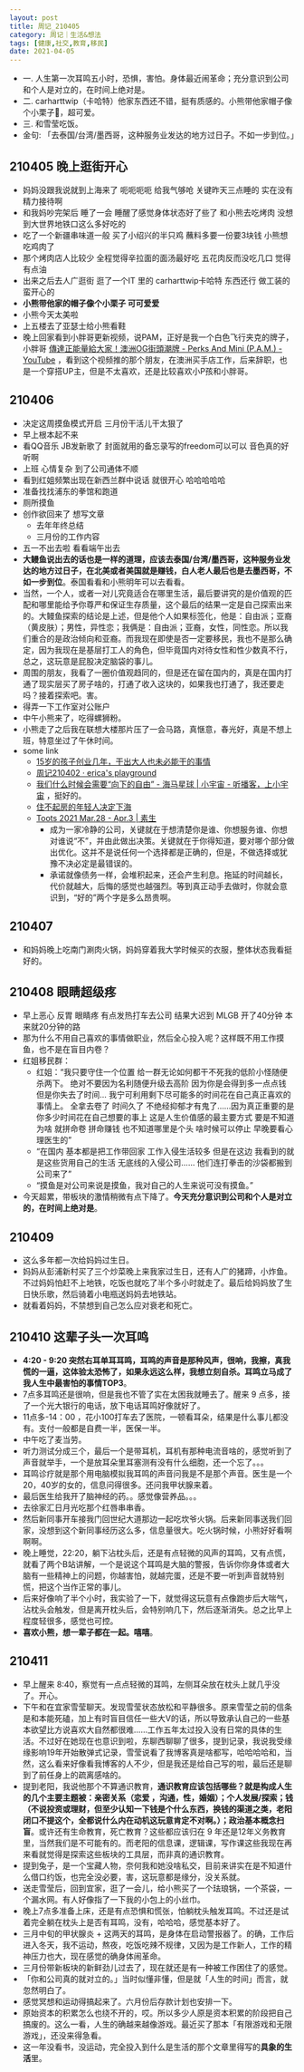 ```yaml
---
layout: post
title: 周记_210405
category: 周记｜生活&想法
tags: [健康,社交,教育,移民]
date: 2021-04-05
---
```


- 一. 人生第一次耳鸣五小时，恐惧，害怕。身体最近闹革命；充分意识到公司和个人是对立的，在时间上绝对是。
- 二. carharttwip（卡哈特）他家东西还不错，挺有质感的。小熊带他家帽子像个小栗子🌰，超可爱。
- 三. 和雪莹吃饭。
- 金句: 「去泰国/台湾/墨西哥，这种服务业发达的地方过日子。不如一步到位。」

## 210405 晚上逛街开心 
  - 妈妈没跟我说就到上海来了 呃呃呃呃 给我气够呛 关键昨天三点睡的 实在没有精力接待啊
  - 和我妈吵完架后 睡了一会 睡醒了感觉身体状态好了些了 和小熊去吃烤肉 没想到大世界地铁口这么多好吃的 
  - 吃了一个新疆串味道一般 买了小绍兴的半只鸡 蘸料多要一份要3块钱 小熊想吃鸡肉了
  - 那个烤肉店人比较少 全程觉得辛拉面的面汤最好吃 五花肉反而没吃几口 觉得有点油
  - 出来之后去人广逛街 逛了一个IT 里的 carharttwip卡哈特 东西还行 做工装的 蛮开心的 
  - **小熊带他家的帽子像个小栗子 可可爱爱** 
  - 小熊今天太美啦
  - 上五楼去了亚瑟士给小熊看鞋
  - 晚上回家看到小胖哥更新视频，说PAM，正好是我一个白色飞行夹克的牌子，小胖哥 [ 傳達正能量給大家！澳洲OG街頭潮牌 - Perks And Mini (P.A.M.) - YouTube](https://www.youtube.com/watch?v=dr0PaTpZ0EM) ，看到这个视频推的那个朋友，在澳洲买手店工作，后来辞职，也是一个穿搭UP主，但是不太喜欢，还是比较喜欢小P孩和小胖哥。

## 210406
  - 决定这周摸鱼模式开启 三月份干活儿干太狠了
  - 早上根本起不来
  - 看QQ音乐 JB发新歌了 封面就用的备忘录写的freedom可以可以 音色真的好听啊
  - 上班 心情复杂 到了公司通体不顺
  - 看到红姐频繁出现在新西兰群中说话 就很开心 哈哈哈哈哈
  - 准备找找浦东的拳馆和跑道
  - 厕所摸鱼
  - 创作欲回来了 想写文章 
    - 去年年终总结 
    - 三月份的工作内容
  - 五一不出去啦 看看端午出去
  - **大鳗鱼说出去的话也是一样的道理，应该去泰国/台湾/墨西哥，这种服务业发达的地方过日子，在北美或者美国就是赚钱，白人老人最后也是去墨西哥，不如一步到位**。泰国看看和小熊明年可以去看看。
  - 当然，一个人，或者一对儿究竟适合在哪里生活，最后要讲究的是价值观的匹配和哪里能给予你尊严和保证生存质量，这个最后的结果一定是自己探索出来的。大鳗鱼探索的结论是上述，但是他个人如果标签化，他是：自由派；亚裔（黄皮肤）；男性，异性恋；我俩是：自由派；亚裔，女性，同性恋。所以我们重合的是政治倾向和亚裔。而我现在即使是否一定要移民，我也不是那么确定，因为我现在是基层打工人的角色，但毕竟国内对待女性和性少数真不行，总之，这玩意是屁股决定脑袋的事儿。
  - 周围的朋友，我看了一圈价值观趋同的，但是还在留在国内的，真是在国内打通了现实层买了房子啥的，打通了收入这块的，如果我也打通了，我还要走吗？接着探索吧。害。
  - 得弄一下工作室对公账户
  - 中午小熊来了，吃得螺狮粉。
  - 小熊走了之后我在联想大楼那片压了一会马路，真惬意，春光好，真是不想上班，特意坐过了午休时间。
  - some link
    - [15岁的孩子创业几年，干出大人也未必能干的事情](https://mp.weixin.qq.com/s/5zgVvgKFr_9jGCtVNs08-Q)
    - [周记210402 · erica's playground](https://zhanluyan.com/210402weekly.html)
    - [我们什么时候会需要“向下的自由” - 海马星球 | 小宇宙 - 听播客，上小宇宙](https://www.xiaoyuzhoufm.com/episode/606b1d59baa349b7204ac84c) ，挺好的。
    - [住不起房的年轻人决定下海](https://mp.weixin.qq.com/s/diSP2bGWAzF3QLUmdTldtQ)
    - [Toots 2021 Mar.28 - Apr.3 | 素生](https://z.arlmy.me/posts/MastodonArchives/2021/MastodonTootsArchives_20210403/)
      - 成为一家冷静的公司，关键就在于想清楚你是谁、你想服务谁、你想对谁说“不”，并由此做出决策。关键就在于你得知道，要对哪个部分做出优化。这并不是说任何一个选择都是正确的，但是，不做选择或犹豫不决必定是最错误的。
      - 承诺就像债务一样，会堆积起来，还会产生利息。拖延的时间越长，代价就越大，后悔的感觉也越强烈。等到真正动手去做时，你就会意识到，“好的”两个字是多么昂贵啊。

## 210407 
  - 和妈妈晚上吃南门涮肉火锅，妈妈穿着我大学时候买的衣服，整体状态我看挺好的。

## 210408 眼睛超级疼
  - 早上恶心 反胃 眼睛疼 有点发热打车去公司 结果大迟到 MLGB 开了40分钟 本来就20分钟的路
  - 那为什么不用自己喜欢的事情做职业，然后全心投入呢？这样既不用工作摸鱼，也不是在盲目内卷？
  - 红姐移民群：
    - 红姐：“我只要守住一个位置 给一群无论如何都干不死我的低阶小怪随便杀两下。 绝对不要因为名利随便升级去高阶 因为你是会得到多一点点钱 但是你失去了时间… 我宁可利用剩下尽可能多的时间花在自己真正喜欢的事情上。 全拿去卷了 时间久了 不绝经抑郁才有鬼了……因为真正重要的是 你多少时间花在自己想要的事上 这是人生价值感的最主要方式 要是不知道为啥 就拼命卷 拼命赚钱 也不知道哪里是个头 啥时候可以停止 早晚要看心理医生的”
    - “在国内 基本都是把工作带回家 工作入侵生活较多 但是在这边 我看到的就是这些货用自己的生活 无底线的入侵公司…… 他们连打拳击的沙袋都搬到公司来了”
    - “摸鱼是对公司来说是摸鱼，我对自己的人生来说可没有摸鱼。”
  - 今天超累，带板块的激情稍微有点下降了。**今天充分意识到公司和个人是对立的，在时间上绝对是**。

## 210409 
  - 这么多年都一次给妈妈过生日。
  - 妈妈从彭浦新村买了三个炒菜晚上来我家过生日，还有人广的猪蹄，小炸鱼。不过妈妈怕赶不上地铁，吃饭也就吃了半个多小时就走了。最后给妈妈放了生日快乐歌，然后骑着小电瓶送妈妈去地铁站。
  - 就看着妈妈，不禁想到自己怎么应对衰老和死亡。

## 210410 这辈子头一次耳鸣 
  - **4:20 - 9:20 突然右耳单耳耳鸣，耳鸣的声音是那种风声，很响，我擦，真我慌的一逼，这体验太恐怖了，如果永远这么样，我想立刻自杀。耳鸣立马成了我人生中最害怕的事情TOP3**。
  - 7点多耳鸣还是很响，但是我也不管了实在太困我就睡去了。醒来 9 点多，接了一个光大银行的电话，放下电话耳鸣好像就好了。
  - 11点多-14：00 ，花小100打车去了医院，一顿看耳朵，结果是什么事儿都没有。支付一般都是自费一半，医保一半。
  - 中午吃了麦当劳。
  - 听力测试分成三个，最后一个是带耳机，耳机有那种电流音啥的，感觉听到了声音就举手，一个是放耳朵里耳塞测有没有什么细胞，还一个忘了。。。
  - 耳鸣诊疗就是那个用电脑模拟我耳鸣的声音问我是不是那个声音。医生是一个20，40岁的女的，信息问得很多。还问我甲状腺来着。
  - 最后医生给我开了脑神经的药。。感觉像营养品。。。
  - 去徐家汇日月光吃那个红唇串串香。
  - 然后新同事开车接我门回世纪大道那边一起吃坎爷火锅。后来新同事送我们回家，没想到这个新同事经历这么多，信息量很大。吃火锅时候，小熊好好看啊啊啊。
  - 晚上睡觉，22:20，躺下沾枕头后，还是有点轻微的风声的耳鸣，又有点慌，就看了两个B站讲解，一个是说这个耳鸣是大脑的警报，告诉你你身体或者大脑有一些精神上的问题，你越害怕，就越完蛋，还是不要一听到声音就特别慌，把这个当作正常的事儿。
  - 后来好像响了半个小时，我实验了一下，就觉得这玩意有点像跑步后大喘气，沾枕头会触发，但是离开枕头后，会特别响几下，然后逐渐消失。总之比早上程度轻很多，感觉也可控。
  - **喜欢小熊，想一辈子都在一起。嘻嘻**。

## 210411 
  - 早上醒来 8:40，察觉有一点点轻微的耳鸣，左侧耳朵放在枕头上就几乎没了。开心。
  - 下午和在宜家雪莹聊天。发现雪莹状态放松和平静很多。原来雪莹之前的信条是和本能死磕，加上有时盲目信任一些大V的话，所以导致承认自己的一些基本欲望比方说喜欢大自然都很难......工作五年太过投入没有日常的具体的生活。不过好在她现在也意识到啦，东聊西聊聊了很多，提到记录，我说我受缘缘影响19年开始散弹式记录，雪莹说看了我博客真是啥都写，哈哈哈哈和，当然，这么看来好像看我博客的人不少，但是我还是给自己写的啦，最后还是聊到了前任身上的疏离感啥的。
  - 提到老阳，我说他那个不算通识教育，**通识教育应该包括哪些？就是构成人生的几个主要主题被：亲密关系（恋爱 ，沟通，性，婚姻）；个人发展/探索；钱（不说投资或理财，但至少认知一下钱是个什么东西，换钱的渠道之类，老阳闭口不提这个，全都说什么内在动机这玩意肯定不对啊。）；政治基本概念扫盲**。或许还有生命教育，死亡教育？这些都应该归在 9 年还是12年义务教育里，当然我们是不可能有的。而老阳的信息课，逻辑课，写作课这些我现在再来看就觉得是探索这些板块的工具层，而非真的通识教育。
  - 提到兔子，是一个宝藏人物，奈何我和她没啥私交，目前来讲实在是不知道什么借口约饭，也完全没必要，害，这玩意都是缘分，没关系就。
  - 送走雪莹后，回到宜家，逛了一会儿，给小熊买了一个珐琅锅，一个茶袋，一个漏水网。有人好像指了一下我的小包上的小丝巾。
  - 晚上7点多准备上床，还是有点恐惧和慌张，怕躺枕头触发耳鸣。不过还是试着完全躺在枕头上是否有耳鸣，没有，哈哈哈，感觉基本好了。
  - 三月中旬的甲状腺炎 + 这两天的耳鸣，是身体在启动警报器了。的确，工作后进入冬天，我不运动，熬夜，吃饭吃辣不规律，又因为是工作新人，工作的精神压力也大，现在感觉的确身体闹革命。
  - 三月份带新板块的新鲜劲儿过去了，现在就还是有一种被工作困住了的感觉。
  - 「你和公司真的就对立的。」当时似懂非懂，但是就「人生的时间」而言，就忽然明白了。
  - 感觉冥想和运动得搞起来了。六月份后存款计划也安排一下。
  - 原始资本的积累怎么也绕不开的，哎。所以多少人原是资本积累的阶段把自己搞废的。这么一看，人生的确越来越像游戏。最近买了那本「有限游戏和无限游戏」，还没来得急看。
  - 这一年没看书，没运动，完全投入到什么是生活的那个文章里得写的**具象的生活**里。
